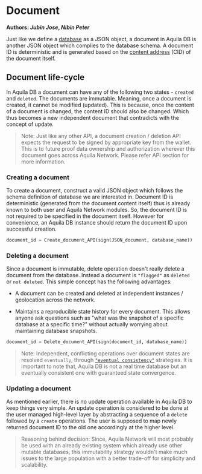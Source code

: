 # Document

**Authors:  *Jubin Jose*, *Nibin Peter***



Just like we define a [database](https://github.com/Aquila-Network/specs/blob/main/adb/Creating%20a%20database.md) as a JSON object, a document in Aquila DB is another JSON object which complies to the database schema. A document ID is deterministic and is generated based on the [content address](https://github.com/Aquila-Network/specs/blob/main/adb/Content%20Addressing.md) (CID) of the document itself.



## Document life-cycle

In Aquila DB a document can have any of the following two states - `created` and `deleted`. The documents are immutable. Meaning, once a document is created, it cannot be modified (updated). This is because, once the content of a document is changed, the content ID should also be changed. Which thus becomes a new independent document that contradicts with the concept of update.



> Note: Just like any other API, a document creation / deletion API expects the request to be signed by appropriate key from the wallet. This is to future proof data ownership and authorization wherever this document goes across Aquila Network. Please refer API section for more information.



### Creating a document

To create a document, construct a valid JSON object which follows the schema definition of database we are interested in. Document ID is deterministic (generated from the document content itself) thus is already known to both user and Aquila Network modules. So, the document ID is not required to be specified in the document itself. However for convenience, an Aquila DB instance should return the document ID upon successful creation.



```python
document_id = Create_document_API(sign(JSON_document, database_name))
```



### Deleting a document

Since a document is immutable, delete operation doesn't really delete a document from the database. Instead a document is `"flagged"` as `deleted` or `not deleted`. This simple concept has the following advantages:

- A document can be created and deleted at independent instances / geolocation across the network.

- Maintains a reproducible state history for every document. This allows anyone ask questions such as "what was the snapshot of a specific database at a specific time?" without actually worrying about maintaining database snapshots.

  

```python
document_id = Delete_document_API(sign(document_id, database_name))
```



> Note: Independent, conflicting operations over document states are resolved `eventually`, through [`"eventual consistency"`](https://en.wikipedia.org/wiki/Eventual_consistency) strategies. It is important to note that, Aquila DB is not a real time database but an eventually consistent one with guaranteed state convergence.



### Updating a document

As mentioned earlier, there is no update operation available in Aquila DB to keep things very simple. An update operation is considered to be done at the user managed high-level layer by abstracting a sequence of a `delete` followed by a `create` operations. The user is supposed to map newly returned document ID to the old one accordingly at the higher level.



> Reasoning behind decision: Since, Aquila Network will most probably be used with an already existing system which already use other mutable databases, this immutability strategy wouldn't make much issues to the large population with a better trade-off for simplicity and scalability.